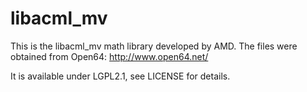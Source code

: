 # libacml_mv

This is the libacml_mv math library developed by AMD. The files were obtained from Open64: http://www.open64.net/

It is available under LGPL2.1, see LICENSE for details.
